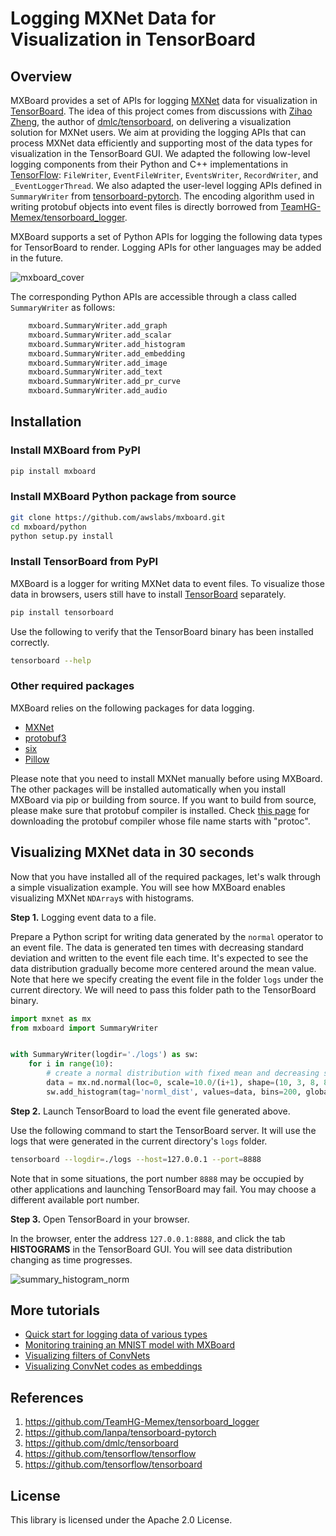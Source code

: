 # Logging MXNet Data for Visualization in TensorBoard


## Overview

MXBoard provides a set of APIs for logging
[MXNet](http://mxnet.incubator.apache.org/) data for visualization in
[TensorBoard](https://www.tensorflow.org/programmers_guide/summaries_and_tensorboard).
The idea of this project comes from discussions with [Zihao Zheng](https://github.com/zihaolucky),
the author of
[dmlc/tensorboard](https://github.com/dmlc/tensorboard),
on delivering a visualization solution for MXNet users.
We aim at providing the logging APIs that can process MXNet data efficiently
and supporting most of the data types for visualization in the TensorBoard GUI.
We adapted the following low-level logging components from their Python and C++
implementations in [TensorFlow](https://github.com/tensorflow/tensorflow): `FileWriter`, `EventFileWriter`,
`EventsWriter`, `RecordWriter`,
and `_EventLoggerThread`. We also adapted the user-level logging APIs defined in `SummaryWriter` from
[tensorboard-pytorch](https://github.com/lanpa/tensorboard-pytorch).
The encoding algorithm used in writing protobuf objects into event files
is directly borrowed from
[TeamHG-Memex/tensorboard_logger](https://github.com/TeamHG-Memex/tensorboard_logger).

MXBoard supports a set of Python APIs for logging the following data types
for TensorBoard to render. Logging APIs for other languages may be added in the future.

![mxboard_cover](https://github.com/dmlc/web-data/blob/master/mxnet/tensorboard/mxboard_cover.png)

The corresponding Python APIs are accessible through a class called `SummaryWriter` as follows:

```python
    mxboard.SummaryWriter.add_graph
    mxboard.SummaryWriter.add_scalar
    mxboard.SummaryWriter.add_histogram
    mxboard.SummaryWriter.add_embedding
    mxboard.SummaryWriter.add_image
    mxboard.SummaryWriter.add_text
    mxboard.SummaryWriter.add_pr_curve
    mxboard.SummaryWriter.add_audio
```


## Installation

### Install MXBoard from PyPI

```bash
pip install mxboard
```

### Install MXBoard Python package from source

```bash
git clone https://github.com/awslabs/mxboard.git
cd mxboard/python
python setup.py install
```


### Install TensorBoard from PyPI
MXBoard is a logger for writing MXNet data to event files.
To visualize those data in browsers, users still have to install
[TensorBoard](https://www.tensorflow.org/versions/r1.1/get_started/summaries_and_tensorboard)
separately.

```bash
pip install tensorboard
```

Use the following to verify that the TensorBoard binary has been installed correctly.

```bash
tensorboard --help
```


### Other required packages
MXBoard relies on the following packages for data logging.
- [MXNet](https://pypi.python.org/pypi/mxnet)
- [protobuf3](https://pypi.python.org/pypi/protobuf)
- [six](https://pypi.python.org/pypi/six)
- [Pillow](https://pypi.python.org/pypi/Pillow)

Please note that you need to install MXNet manually before using MXBoard.
The other packages will be installed automatically when you install MXBoard
via pip or building from source. If you want to build from source, please make sure
that protobuf compiler is installed. Check [this page](https://github.com/google/protobuf/releases)
for downloading the protobuf compiler whose file name starts with "protoc".


## Visualizing MXNet data in 30 seconds
Now that you have installed all of the required packages, let's walk through a simple visualization example. You will see how
MXBoard enables visualizing MXNet `NDArray`s with histograms.

**Step 1.** Logging event data to a file.

Prepare a Python script for writing data generated by the `normal` operator to an event file.
The data is generated ten times with decreasing standard deviation and written to the event
file each time. It's expected to see the data distribution gradually become more centered around
the mean value. Note that here we specify creating the event file in the folder `logs`
under the current directory. We will need to pass this folder path to the TensorBoard binary.
```python
import mxnet as mx
from mxboard import SummaryWriter


with SummaryWriter(logdir='./logs') as sw:
    for i in range(10):
        # create a normal distribution with fixed mean and decreasing std
        data = mx.nd.normal(loc=0, scale=10.0/(i+1), shape=(10, 3, 8, 8))
        sw.add_histogram(tag='norml_dist', values=data, bins=200, global_step=i)
```

**Step 2.** Launch TensorBoard to load the event file generated above.

Use the following command to start the TensorBoard server. It will use the logs that were generated in the current directory's `logs` folder.
```bash
tensorboard --logdir=./logs --host=127.0.0.1 --port=8888
```
Note that in some situations,
the port number `8888` may be occupied by other applications and launching TensorBoard
may fail. You may choose a different available port number.

**Step 3.** Open TensorBoard in your browser.

In the browser, enter the address `127.0.0.1:8888`, and click the tab **HISTOGRAMS**
in the TensorBoard GUI. You will see data distribution changing as time progresses.

![summary_histogram_norm](https://github.com/dmlc/web-data/blob/master/mxnet/tensorboard/doc/summary_histogram_norm.png)

## More tutorials
- [Quick start for logging data of various types](https://github.com/awslabs/mxboard/blob/master/demo.md)
- [Monitoring training an MNIST model with MXBoard](https://github.com/awslabs/mxboard/blob/master/examples/mnist)
- [Visualizing filters of ConvNets](https://github.com/reminisce/mxboard-demo#visualizing-filters-of-convnets)
- [Visualizing ConvNet codes as embeddings](https://github.com/reminisce/mxboard-demo#visualizing-convnet-codes-as-embeddings)

## References
1. https://github.com/TeamHG-Memex/tensorboard_logger
2. https://github.com/lanpa/tensorboard-pytorch
3. https://github.com/dmlc/tensorboard
4. https://github.com/tensorflow/tensorflow
5. https://github.com/tensorflow/tensorboard

## License
This library is licensed under the Apache 2.0 License.
